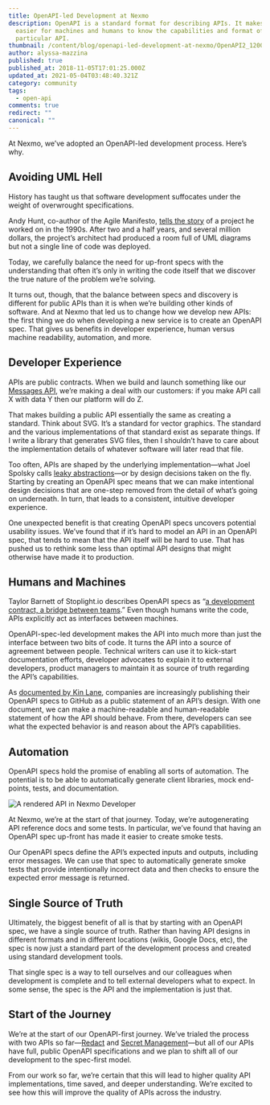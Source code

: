 ```yaml
---
title: OpenAPI-led Development at Nexmo
description: OpenAPI is a standard format for describing APIs. It makes it
  easier for machines and humans to know the capabilities and format of a
  particular API.
thumbnail: /content/blog/openapi-led-development-at-nexmo/OpenAPI2_1200x675.png
author: alyssa-mazzina
published: true
published_at: 2018-11-05T17:01:25.000Z
updated_at: 2021-05-04T03:48:40.321Z
category: community
tags:
  - open-api
comments: true
redirect: ""
canonical: ""
---
```

At Nexmo, we’ve adopted an OpenAPI-led development process. Here’s why.

## Avoiding UML Hell

History has taught us that software development suffocates under the weight of overwrought specifications. 

Andy Hunt, co-author of the Agile Manifesto, [tells the story](https://www.outsystems.com/blog/software-twinkie-talking-enterprise-apps-agile-andy-hunt.html) of a project he worked on in the 1990s. After two and a half years, and several million dollars, the project’s architect had produced a room full of UML diagrams but not a single line of code was deployed. 

Today, we carefully balance the need for up-front specs with the understanding that often it’s only in writing the code itself that we discover the true nature of the problem we’re solving. 

It turns out, though, that the balance between specs and discovery is different for public APIs than it is when we’re building other kinds of software. And at Nexmo that led us to change how we develop new APIs: the first thing we do when developing a new service is to create an OpenAPI spec. That gives us benefits in developer experience, human versus machine readability, automation, and more.

## Developer Experience

APIs are public contracts. When we build and launch something like our [Messages API](https://developer.nexmo.com/messages/overview), we’re making a deal with our customers: if you make API call X with data Y then our platform will do Z. 

That makes building a public API essentially the same as creating a standard. Think about SVG. It’s a standard for vector graphics. The standard and the various implementations of that standard exist as separate things. If I write a library that generates SVG files, then I shouldn’t have to care about the implementation details of whatever software will later read that file. 

Too often, APIs are shaped by the underlying implementation—what Joel Spolsky calls [leaky abstractions](https://www.joelonsoftware.com/2002/11/11/the-law-of-leaky-abstractions/)—or by design decisions taken on the fly. Starting by creating an OpenAPI spec means that we can make intentional design decisions that are one-step removed from the detail of what’s going on underneath. In turn, that leads to a consistent, intuitive developer experience. 

One unexpected benefit is that creating OpenAPI specs uncovers potential usability issues. We’ve found that if it’s hard to model an API in an OpenAPI spec, that tends to mean that the API itself will be hard to use. That has pushed us to rethink some less than optimal API designs that might otherwise have made it to production.

## Humans and Machines

Taylor Barnett of Stoplight.io describes OpenAPI specs as “[a development contract, a bridge between teams](https://devrel.net/developer-experience/going-to-infinity-and-beyond-documentation-with-openapi).” Even though humans write the code, APIs explicitly act as interfaces between machines.

OpenAPI-spec-led development makes the API into much more than just the interface between two bits of code. It turns the API into a source of agreement between people. Technical writers can use it to kick-start documentation efforts, developer advocates to explain it to external developers, product managers to maintain it as source of truth regarding the API’s capabilities.

As [documented by Kin Lane](https://apievangelist.com/2018/03/26/nexmo-manages-their-openapi-30-definition-using-github/), companies are increasingly publishing their OpenAPI specs to GitHub as a public statement of an API’s design. With one document, we can make a machine-readable and human-readable statement of how the API should behave. From there, developers can see what the expected behavior is and reason about the API’s capabilities.

## Automation

OpenAPI specs hold the promise of enabling all sorts of automation. The potential is to be able to automatically generate client libraries, mock end-points, tests, and documentation. 

![A rendered API in Nexmo Developer](/content/blog/openapi-led-development-at-nexmo/automationscreenshot.png "Screenshot of API")

At Nexmo, we’re at the start of that journey. Today, we’re autogenerating API reference docs and some tests. In particular, we’ve found that having an OpenAPI spec up-front has made it easier to create smoke tests. 

Our OpenAPI specs define the API’s expected inputs and outputs, including error messages. We can use that spec to automatically generate smoke tests that provide intentionally incorrect data and then checks to ensure the expected error message is returned.

## Single Source of Truth

Ultimately, the biggest benefit of all is that by starting with an OpenAPI spec, we have a single source of truth. Rather than having API designs in different formats and in different locations (wikis, Google Docs, etc), the spec is now just a standard part of the development process and created using standard development tools. 

That single spec is a way to tell ourselves and our colleagues when development is complete and to tell external developers what to expect. In some sense, the spec is the API and the implementation is just that.

## Start of the Journey

We’re at the start of our OpenAPI-first journey. We’ve trialed the process with two APIs so far—[Redact](https://developer.nexmo.com/api/redact) and [Secret Management](https://developer.nexmo.com/api/account/secret-management)—but all of our APIs have full, public OpenAPI specifications and we plan to shift all of our development to the spec-first model.

From our work so far, we’re certain that this will lead to higher quality API implementations, time saved, and deeper understanding. We’re excited to see how this will improve the quality of APIs across the industry.